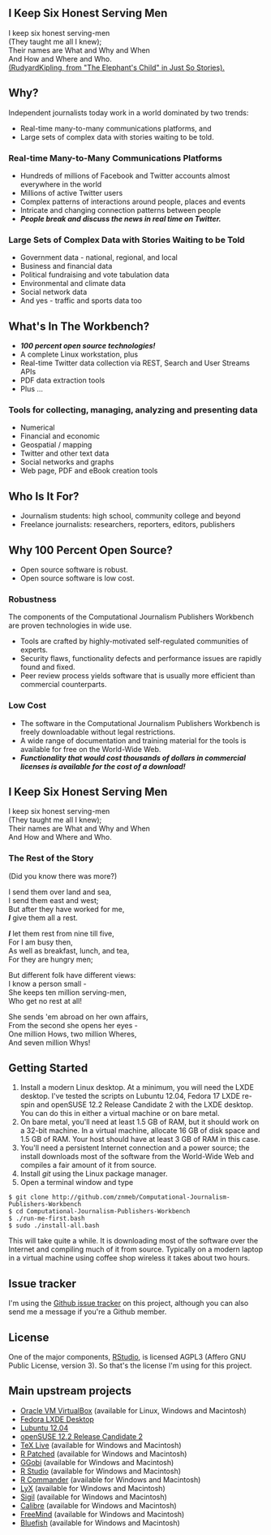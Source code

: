 ## I Keep Six Honest Serving Men
I keep six honest serving-men<br>
(They taught me all I knew);<br>
Their names are What and Why and When<br>
And How and Where and Who.<br>
[(RudyardKipling, from "The Elephant's Child" in Just So Stories).](http://c2.com/cgi/wiki?SixHonestServingMen)

## Why?
Independent journalists today work in a world dominated by two trends:
* Real-time many-to-many communications platforms, and
* Large sets of complex data with stories waiting to be told.

### Real-time Many-to-Many Communications Platforms
* Hundreds of millions of Facebook and Twitter accounts almost everywhere in the world
* Millions of active Twitter users
* Complex patterns of interactions around people, places and events
* Intricate and changing connection patterns between people
* ***People break and discuss the news in real time on Twitter.***

### Large Sets of Complex Data with Stories Waiting to be Told
* Government data - national, regional, and local
* Business and financial data
* Political fundraising and vote tabulation data
* Environmental and climate data
* Social network data
* And yes - traffic and sports data too

## What's In The Workbench?
* ***100 percent open source technologies!***
* A complete Linux workstation, plus
* Real-time Twitter data collection via REST, Search and User Streams APIs
* PDF data extraction tools
* Plus ...

### Tools for collecting, managing, analyzing and presenting data
* Numerical
* Financial and economic
* Geospatial / mapping
* Twitter and other text data
* Social networks and graphs
* Web page, PDF and eBook creation tools

## Who Is It For?
* Journalism students: high school, community college and beyond
* Freelance journalists: researchers, reporters, editors, publishers

## Why 100 Percent Open Source?
* Open source software is robust.
* Open source software is low cost.

### Robustness
The components of the Computational Journalism Publishers Workbench are proven technologies in wide use. 
* Tools are crafted by highly-motivated self-regulated communities of experts.
* Security flaws, functionality defects and performance issues are rapidly found and fixed.
* Peer review process yields software that is usually more efficient than commercial counterparts.

### Low Cost
* The software in the Computational Journalism Publishers Workbench is freely downloadable without legal restrictions.
* A wide range of documentation and training material for the tools is available for free on the World-Wide Web.
* ***Functionality that would cost thousands of dollars in commercial licenses is available for the cost of a download!***

## I Keep Six Honest Serving Men
I keep six honest serving-men<br>
(They taught me all I knew);<br>
Their names are What and Why and When<br>
And How and Where and Who.<br>

### The Rest of the Story
(Did you know there was more?)

I send them over land and sea,<br>
I send them east and west;<br>
But after they have worked for me,<br>
***I*** give them all a rest.<br>

***I*** let them rest from nine till five,<br>
For I am busy then,<br>
As well as breakfast, lunch, and tea,<br>
For they are hungry men;<br>

But different folk have different views:<br>
I know a person small -<br>
She keeps ten million serving-men,<br>
Who get no rest at all!<br>

She sends 'em abroad on her own affairs,<br>
From the second she opens her eyes -<br>
One million Hows, two million Wheres,<br>
And seven million Whys!<br>

## Getting Started
1. Install a modern Linux desktop. At a minimum, you will need the LXDE desktop. I've tested the scripts on Lubuntu 12.04, Fedora 17 LXDE re-spin and openSUSE 12.2 Release Candidate 2 with the LXDE desktop. You can do this in either a virtual machine or on bare metal.
2. On bare metal, you'll need at least 1.5 GB of RAM, but it should work on a 32-bit machine. In a virtual machine, allocate 16 GB of disk space and 1.5 GB of RAM. Your host should have at least 3 GB of RAM in this case.
3. You'll need a persistent Internet connection and a power source; the install downloads most of the software from the World-Wide Web and compiles a fair amount of it from source.
4. Install _git_ using the Linux package manager.
5. Open a terminal window and type

```
$ git clone http://github.com/znmeb/Computational-Journalism-Publishers-Workbench  
$ cd Computational-Journalism-Publishers-Workbench  
$ ./run-me-first.bash  
$ sudo ./install-all.bash  
```

This will take quite a while. It is downloading most of the software over the Internet and compiling much of it from source. Typically on a modern laptop in a virtual machine using coffee shop wireless it takes about two hours.

## Issue tracker
I'm using the [Github issue tracker](https://github.com/znmeb/Computational-Journalism-Publishers-Workbench/issues) on this project, although you can also send me a message if you're a Github member.

## License
One of the major components, [RStudio](https://github.com/rstudio/rstudio), is licensed AGPL3 (Affero GNU Public License, version 3). So that's the license I'm using for this project.

## Main upstream projects

* [Oracle VM VirtualBox](https://www.virtualbox.org/wiki/Downloads) (available for Linux, Windows and Macintosh)
* [Fedora LXDE Desktop](http://spins.fedoraproject.org/lxde/)
* [Lubuntu 12.04](https://help.ubuntu.com/community/Lubuntu/GetLubuntu)
* [openSUSE 12.2 Release Candidate 2](http://software.opensuse.org/developer/en)
* [TeX Live](http://www.tug.org/texlive/acquire-netinstall.html) (available for Windows and Macintosh)
* [R Patched](ftp://ftp.stat.math.ethz.ch/Software/R/) (available for Windows and Macintosh)
* [GGobi](http://www.ggobi.org/downloads/) (available for Windows and Macintosh)
* [R Studio](http://rstudio.org/download/) (available for Windows and Macintosh)
* [R Commander](http://socserv.mcmaster.ca/jfox/Misc/Rcmdr/) (available for Windows and Macintosh)
* [LyX](http://www.lyx.org/Download) (available for Windows and Macintosh)
* [Sigil](http://code.google.com/p/sigil/downloads/list) (available for Windows and Macintosh)
* [Calibre](http://calibre-ebook.com/download) (available for Windows and Macintosh)
* [FreeMind](http://sourceforge.net/projects/freemind/files/freemind/0.9.0/) (available for Windows and Macintosh)
* [Bluefish](http://bluefish.openoffice.nl/download.html) (available for Windows and Macintosh)
